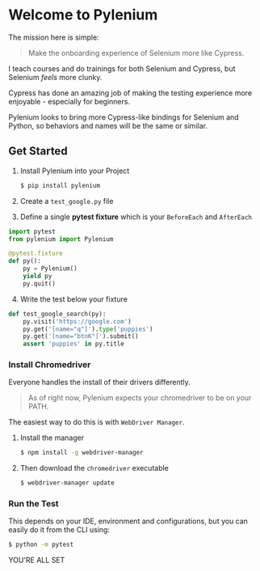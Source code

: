 # Welcome to Pylenium

The mission here is simple:

> Make the onboarding experience of Selenium more like Cypress.

I teach courses and do trainings for both Selenium and Cypress, but Selenium _feels_ more clunky.

Cypress has done an amazing job of making the testing experience more enjoyable - especially for beginners.

Pylenium looks to bring more Cypress-like bindings for Selenium and Python, so behaviors and names will be the same or similar.

## Get Started

1. Install Pylenium into your Project

    ```bash
    $ pip install pylenium
    ```

2. Create a `test_google.py` file

3. Define a single **pytest fixture** which is your `BeforeEach` and `AfterEach`

```python
import pytest
from pylenium import Pylenium

@pytest.fixture
def py():
    py = Pylenium()
    yield py
    py.quit()
```

4. Write the test below your fixture

```python
def test_google_search(py):
    py.visit('https://google.com')
    py.get('[name="q"]').type('puppies')
    py.get('[name="btnK"]').submit()
    assert 'puppies' in py.title
```

### Install Chromedriver

Everyone handles the install of their drivers differently.

> As of right now, Pylenium expects your chromedriver to be on your PATH.

The easiest way to do this is with `WebDriver Manager`.

1. Install the manager

    ```bash
    $ npm install -g webdriver-manager
    ```

2. Then download the `chromedriver` executable

    ```bash
    $ webdriver-manager update
    ```

### Run the Test

This depends on your IDE, environment and configurations, but you can easily do it from the CLI using:

```bash
$ python -m pytest 
```

YOU'RE ALL SET

